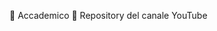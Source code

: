 🚀 Accademico
📁 Repository del canale YouTube

<!---
accademico-it/accademico-it is a ✨ special ✨ repository because its `README.md` (this file) appears on your GitHub profile.
You can click the Preview link to take a look at your changes.
--->
